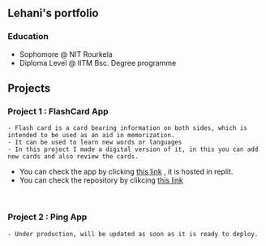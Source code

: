 ## Lehani's portfolio

### Education
  - Sophomore @ NIT Rourkela
  - Diploma Level @ IITM Bsc. Degree programme

## Projects
  ### Project 1 : FlashCard App
    - Flash card is a card bearing information on both sides, which is intended to be used as an aid in memorization.
    - It can be used to learn new words or languages
    - In this project I made a digital version of it, in this you can add new cards and also review the cards.
   - You can check the app by clicking [this link](https://madfinalproject.lehanirajraj.repl.co/) , it is hosted in replit.
   - You can check the repository by clikcing [this link](https://github.com/lehani1/FlashCard-App)
 
 <br/>
  
  ### Project 2 : Ping App
    - Under production, will be updated as soon as it is ready to deploy.
